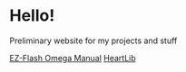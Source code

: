 <html>
<body>
<h1>Hello!</h1>
<p>Preliminary website for my projects and stuff</p>
<a href="sterophonick.github.io/omegamanual.html">EZ-Flash Omega Manual</a>
<a href="sterophonick.github.io/heartlib">HeartLib</a>
</body>
</html>